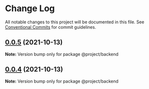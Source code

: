# Change Log

All notable changes to this project will be documented in this file.
See [Conventional Commits](https://conventionalcommits.org) for commit guidelines.

## [0.0.5](https://github.com/lewisblackburn/typegraphql-prisma-apollo-react/compare/v0.0.4...v0.0.5) (2021-10-13)

**Note:** Version bump only for package @project/backend





## [0.0.4](https://github.com/lewisblackburn/typegraphql-prisma-apollo-react/compare/v0.0.3...v0.0.4) (2021-10-13)

**Note:** Version bump only for package @project/backend
